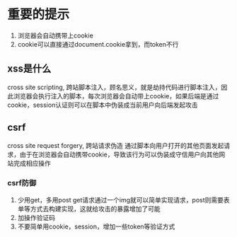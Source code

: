 # 重要的提示
1. 浏览器会自动携带上cookie
2. cookie可以直接通过document.cookie拿到，而token不行

## xss是什么
cross site scripting, 跨站脚本注入，顾名思义，就是劫持代码进行脚本注入，因此浏览器会执行注入的脚本，每次浏览器会自动带上cookie，如果后端是通过cookie，session认证则可以在脚本中伪装成当前用户向后端发起攻击

## csrf
cross site request forgery, 跨站请求伪造
通过脚本向用户打开的其他页面发起请求，由于在浏览器会自动携带cookie，导致该行为可以伪装成守信用户向其他网站完成相应操作
### csrf防御
1. 少用get，多用post
get请求通过一个img就可以简单实现请求，post则需要表单等方式去构建实现，这就给攻击的暴露增加了可能
2. 加操作验证码
3. 不要简单用cookie，session，增加一些token等验证方式